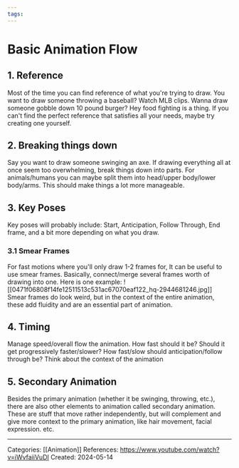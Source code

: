 ```yaml
---
tags:
---
```

# Basic Animation Flow

## 1. Reference
Most of the time you can find reference of what you're trying to draw. You want to draw someone throwing a baseball? Watch MLB clips. Wanna draw someone gobble down 10 pound burger? Hey food fighting is a thing.
If you can't find the perfect reference that satisfies all your needs, maybe try creating one yourself. 
## 2. Breaking things down
Say you want to draw someone swinging an axe. If drawing everything all at once seem too overwhelming, break things down into parts. For animals/humans you can maybe split them into head/upper body/lower body/arms. This should make things a lot more manageable.

## 3. Key Poses
Key poses will probably include: Start, Anticipation, Follow Through, End frame, and a bit more depending on what you draw.

### 3.1 Smear Frames
For fast motions where you'll only draw 1-2 frames for, It can be useful to use smear frames. Basically, connect/merge several frames worth of drawing into one. Here is one example:
![[0471f06808f14fe12511513c531ac67070eaf122_hq-2944681246.jpg]]
Smear frames do look weird, but in the context of the entire animation, these add fluidity and are an essential part of animation.
## 4. Timing
Manage speed/overall flow the animation. How fast should it be? Should it get progressively faster/slower? How fast/slow should anticipation/follow through be? Think about the context of the animation
## 5. Secondary Animation
Besides the primary animation (whether it be swinging, throwing, etc.), there are also other elements to animation called secondary animation. These are stuff that move rather independently, but will complement and give more context to the primary animation, like hair movement, facial expression. etc.



---
Categories: [[Animation]]
References:
https://www.youtube.com/watch?v=iWvfaiiVuDI
Created: 2024-05-14
